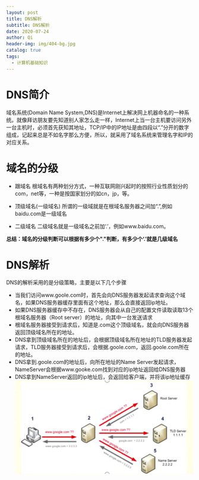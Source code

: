 ```yaml
---
layout: post
title: DNS解析
subtitle: DNS解析
date: 2020-07-24
author: Qi
header-img: img/404-bg.jpg
catalog: true
tags:
  - 计算机基础知识
---
```


# DNS简介

域名系统(Domain Name System,DNS)是Internet上解决网上机器命名的一种系统。就像拜访朋友要先知道别人家怎么走一样，Internet上当一台主机要访问另外一台主机时，必须首先获知其地址，TCP/IP中的IP地址是由四段以“.”分开的数字组成，记起来总是不如名字那么方便，所以，就采用了域名系统来管理名字和IP的对应关系。

# 域名的分级

- 跟域名
根域名有两种划分方式，一种互联网刚兴起时的按照行业性质划分的com，net等，一种是按国家划分的如cn，jp，等。

- 顶级域名(一级域名)
所谓的一级域就是在根域名服务器之间加“.”,例如baidu.com是一级域名

- 二级域名
二级域名就是一级域名之前加‘.’，例如www.baidu.com。

**总结：域名的分级判断可以根据有多少个"."判断，有多少个‘.’就是几级域名**

# DNS解析
DNS的解析采用的是分级策略，主要是以下几个步骤
- 当我们访问www.goole.com时，首先会向DNS服务器发起请求查询这个域名，如果DNS服务器缓存里面有这个地址，那么会直接返回ip地址。
- 如果DNS服务器缓存中不存在，DNS服务器会从自己的配置文件读取读取13个根域名服务器（Root server）的地址，向其中一台发送请求
- 根域名服务器接受到请求后，知道是.com这个顶级域名，就会向DNS服务器返回顶级域名所在的地址。
- DNS拿到顶级域名所在的地址后，会根据顶级域名所在地址的TLD服务器发起请求，TLD服务器接受到请求后，会根据.goole.com，返回.goole.com所在的地址。
- DNS拿到.goole.com的地址后，向所在地址的Name Server发起请求，NameServer会根据www.gooke.com找到对应的ip地址返回给DNS服务器
- DNS拿到NameServer返回的ip地址后，会返回给客户端，并将该ip地址缓存
![Image text](/img/WechatIMG155.png)

